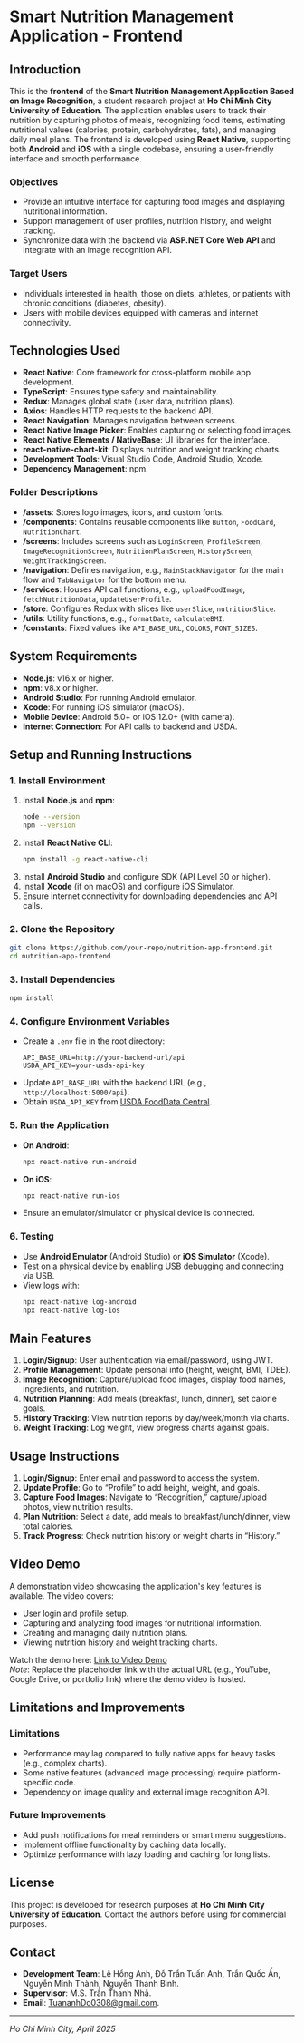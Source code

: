 # Smart Nutrition Management Application - Frontend

## Introduction

This is the **frontend** of the **Smart Nutrition Management Application Based on Image Recognition**, a student research project at **Ho Chi Minh City University of Education**. The application enables users to track their nutrition by capturing photos of meals, recognizing food items, estimating nutritional values (calories, protein, carbohydrates, fats), and managing daily meal plans. The frontend is developed using **React Native**, supporting both **Android** and **iOS** with a single codebase, ensuring a user-friendly interface and smooth performance.

### Objectives
- Provide an intuitive interface for capturing food images and displaying nutritional information.
- Support management of user profiles, nutrition history, and weight tracking.
- Synchronize data with the backend via **ASP.NET Core Web API** and integrate with an image recognition API.

### Target Users
- Individuals interested in health, those on diets, athletes, or patients with chronic conditions (diabetes, obesity).
- Users with mobile devices equipped with cameras and internet connectivity.

## Technologies Used
- **React Native**: Core framework for cross-platform mobile app development.
- **TypeScript**: Ensures type safety and maintainability.
- **Redux**: Manages global state (user data, nutrition plans).
- **Axios**: Handles HTTP requests to the backend API.
- **React Navigation**: Manages navigation between screens.
- **React Native Image Picker**: Enables capturing or selecting food images.
- **React Native Elements / NativeBase**: UI libraries for the interface.
- **react-native-chart-kit**: Displays nutrition and weight tracking charts.
- **Development Tools**: Visual Studio Code, Android Studio, Xcode.
- **Dependency Management**: npm.

### Folder Descriptions
- **/assets**: Stores logo images, icons, and custom fonts.
- **/components**: Contains reusable components like `Button`, `FoodCard`, `NutritionChart`.
- **/screens**: Includes screens such as `LoginScreen`, `ProfileScreen`, `ImageRecognitionScreen`, `NutritionPlanScreen`, `HistoryScreen`, `WeightTrackingScreen`.
- **/navigation**: Defines navigation, e.g., `MainStackNavigator` for the main flow and `TabNavigator` for the bottom menu.
- **/services**: Houses API call functions, e.g., `uploadFoodImage`, `fetchNutritionData`, `updateUserProfile`.
- **/store**: Configures Redux with slices like `userSlice`, `nutritionSlice`.
- **/utils**: Utility functions, e.g., `formatDate`, `calculateBMI`.
- **/constants**: Fixed values like `API_BASE_URL`, `COLORS`, `FONT_SIZES`.

## System Requirements
- **Node.js**: v16.x or higher.
- **npm**: v8.x or higher.
- **Android Studio**: For running Android emulator.
- **Xcode**: For running iOS simulator (macOS).
- **Mobile Device**: Android 5.0+ or iOS 12.0+ (with camera).
- **Internet Connection**: For API calls to backend and USDA.

## Setup and Running Instructions

### 1. Install Environment
1. Install **Node.js** and **npm**:
   ```bash
   node --version
   npm --version
   ```
2. Install **React Native CLI**:
   ```bash
   npm install -g react-native-cli
   ```
3. Install **Android Studio** and configure SDK (API Level 30 or higher).
4. Install **Xcode** (if on macOS) and configure iOS Simulator.
5. Ensure internet connectivity for downloading dependencies and API calls.

### 2. Clone the Repository
```bash
git clone https://github.com/your-repo/nutrition-app-frontend.git
cd nutrition-app-frontend
```

### 3. Install Dependencies
```bash
npm install
```

### 4. Configure Environment Variables
- Create a `.env` file in the root directory:
  ```plaintext
  API_BASE_URL=http://your-backend-url/api
  USDA_API_KEY=your-usda-api-key
  ```
- Update `API_BASE_URL` with the backend URL (e.g., `http://localhost:5000/api`).
- Obtain `USDA_API_KEY` from [USDA FoodData Central](https://fdc.nal.usda.gov/).

### 5. Run the Application
- **On Android**:
  ```bash
  npx react-native run-android
  ```
- **On iOS**:
  ```bash
  npx react-native run-ios
  ```
- Ensure an emulator/simulator or physical device is connected.

### 6. Testing
- Use **Android Emulator** (Android Studio) or **iOS Simulator** (Xcode).
- Test on a physical device by enabling USB debugging and connecting via USB.
- View logs with:
  ```bash
  npx react-native log-android
  npx react-native log-ios
  ```

## Main Features
1. **Login/Signup**: User authentication via email/password, using JWT.
2. **Profile Management**: Update personal info (height, weight, BMI, TDEE).
3. **Image Recognition**: Capture/upload food images, display food names, ingredients, and nutrition.
4. **Nutrition Planning**: Add meals (breakfast, lunch, dinner), set calorie goals.
5. **History Tracking**: View nutrition reports by day/week/month via charts.
6. **Weight Tracking**: Log weight, view progress charts against goals.

## Usage Instructions
1. **Login/Signup**: Enter email and password to access the system.
2. **Update Profile**: Go to “Profile” to add height, weight, and goals.
3. **Capture Food Images**: Navigate to “Recognition,” capture/upload photos, view nutrition results.
4. **Plan Nutrition**: Select a date, add meals to breakfast/lunch/dinner, view total calories.
5. **Track Progress**: Check nutrition history or weight charts in “History.”

## Video Demo
A demonstration video showcasing the application's key features is available. The video covers:
- User login and profile setup.
- Capturing and analyzing food images for nutritional information.
- Creating and managing daily nutrition plans.
- Viewing nutrition history and weight tracking charts.

Watch the demo here: [Link to Video Demo](https://youtu.be/H5-OwkxSjV8)  
*Note*: Replace the placeholder link with the actual URL (e.g., YouTube, Google Drive, or portfolio link) where the demo video is hosted.

## Limitations and Improvements
### Limitations
- Performance may lag compared to fully native apps for heavy tasks (e.g., complex charts).
- Some native features (advanced image processing) require platform-specific code.
- Dependency on image quality and external image recognition API.

### Future Improvements
- Add push notifications for meal reminders or smart menu suggestions.
- Implement offline functionality by caching data locally.
- Optimize performance with lazy loading and caching for long lists.

## License
This project is developed for research purposes at **Ho Chi Minh City University of Education**. Contact the authors before using for commercial purposes.

## Contact
- **Development Team**: Lê Hồng Anh, Đỗ Trần Tuấn Anh, Trần Quốc Ấn, Nguyễn Minh Thành, Nguyễn Thanh Bình.
- **Supervisor**: M.S. Trần Thanh Nhã.
- **Email**: TuananhDo0308@gmail.com.

---

*Ho Chi Minh City, April 2025*